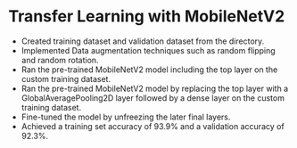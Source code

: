 # Transfer Learning with MobileNetV2

- Created training dataset and validation dataset from the directory.
- Implemented Data augmentation techniques such as random flipping and random rotation.
- Ran the pre-trained MobileNetV2 model including the top layer on the custom training dataset.
- Ran the pre-trained MobileNetV2 model by replacing the top layer with a GlobalAveragePooling2D layer followed by a dense layer on the custom training dataset.
- Fine-tuned the model by unfreezing the later final layers.
- Achieved a training set accuracy of 93.9% and a validation accuracy of 92.3%.
